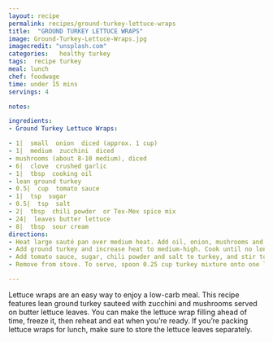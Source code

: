 ```yaml
---
layout: recipe
permalink: recipes/ground-turkey-lettuce-wraps
title:  "GROUND TURKEY LETTUCE WRAPS"
image: Ground-Turkey-Lettuce-Wraps.jpg
imagecredit: "unsplash.com"
categories:   healthy turkey
tags:  recipe turkey
meal: lunch 
chef: foodwage
time: under 15 mins
servings: 4

notes:

ingredients:
- Ground Turkey Lettuce Wraps:

- 1|  small  onion  diced (approx. 1 cup)
- 1|  medium  zucchini  diced
- mushrooms (about 8-10 medium), diced
- 6|  clove  crushed garlic
- 1|  tbsp  cooking oil
- lean ground turkey
- 0.5|  cup  tomato sauce
- 1|  tsp  sugar
- 0.5|  tsp  salt
- 2|  tbsp  chili powder  or Tex-Mex spice mix
- 24|  leaves butter lettuce
- 8|  tbsp  sour cream
directions:
- Heat large sauté pan over medium heat. Add oil, onion, mushrooms and zucchini to pan and cook 3-4 minutes. Add garlic and cook for 30 more seconds.
- Add ground turkey and increase heat to medium-high. Cook until no longer pink, about 10-12 minutes, stirring occasionally to break up the meat.
- Add tomato sauce, sugar, chili powder and salt to turkey, and stir to combine.
- Remove from stove. To serve, spoon 0.25 cup turkey mixture onto one lettuce leaf. Top each wrap with 1 teaspoon of sour cream, and enjoy.

---
```

Lettuce wraps are an easy way to enjoy a low-carb meal. This recipe features lean ground turkey sauteed with zucchini and mushrooms served on butter lettuce leaves. You can make the lettuce wrap filling ahead of time, freeze it, then reheat and eat when you’re ready. If you’re packing lettuce wraps for lunch, make sure to store the lettuce leaves separately.